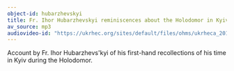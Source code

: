 ```yaml
---
object-id: hubarzhevskyi
title: Fr. Ihor Hubarzhevskyi reminiscences about the Holodomor in Kyiv
av_source: mp3
audiovideo-id: "https://ukrhec.org/sites/default/files/ohms/ukrheca_2014-8-3_RL50_010101_pres_20150612.mp3"
---
```


Account by Fr. Ihor Hubarzhevs'kyi of his first-hand recollections of his time in Kyiv during the Holodomor.